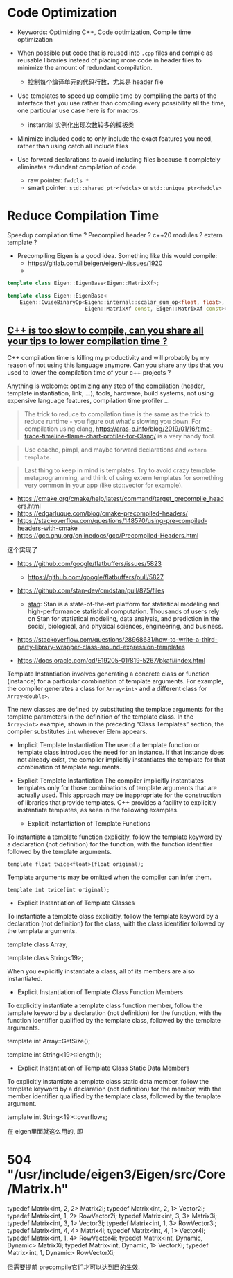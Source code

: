 # Code Optimization

* Keywords: Optimizing C++, Code optimization, Compile time optimization


- When possible put code that is reused into `.cpp` files and compile as reusable libraries instead of placing more code in header files to minimize the amount of redundant compilation.
  - 控制每个编译单元的代码行数，尤其是 header file

- Use templates to speed up compile time by compiling the parts of the interface that you use rather than compiling every possibility all the time, one particular use case here is for macros.
  - instantial 实例化出现次数较多的模板类

- Minimize included code to only include the exact features you need, rather than using catch all include files

- Use forward declarations to avoid including files because it completely eliminates redundant compilation of code.
  - raw pointer: `fwdcls *` 
  - smart pointer: `std::shared_ptr<fwdcls>` or `std::unique_ptr<fwdcls>`


# Reduce Compilation Time
Speedup compilation time ? Precompiled header ? c++20 modules ? extern template ?

- Precompiling Eigen is a good idea. Something like this would compile:
  - https://gitlab.com/libeigen/eigen/-/issues/1920
  - 

```c++
template class Eigen::EigenBase<Eigen::MatrixXf>;

template class Eigen::EigenBase<
    Eigen::CwiseBinaryOp<Eigen::internal::scalar_sum_op<float, float>,
                         Eigen::MatrixXf const, Eigen::MatrixXf const>>;
```


## [C++ is too slow to compile, can you share all your tips to lower compilation time ?](https://www.reddit.com/r/cpp/comments/hj66pd/c_is_too_slow_to_compile_can_you_share_all_your/)
C++ compilation time is killing my productivity and will probably by my reason of not using this language anymore.
Can you share any tips that you used to lower the compilation time of your c++ projects ?

Anything is welcome: optimizing any step of the compilation (header, template instantiation, link, ...), tools, hardware, build systems, not using expensive language features, compilation time profiler ...

> The trick to reduce to compilation time is the same as the trick to reduce runtime - you figure out what's slowing you down. For compilation using clang, https://aras-p.info/blog/2019/01/16/time-trace-timeline-flame-chart-profiler-for-Clang/ is a very handy tool. 

> Use ccache, pimpl, and maybe forward declarations and `extern template`.

> Last thing to keep in mind is templates. Try to avoid crazy template metaprogramming, and think of using extern templates for something very common in your app (like std::vector<int> for example).

* https://cmake.org/cmake/help/latest/command/target_precompile_headers.html
* https://edgarluque.com/blog/cmake-precompiled-headers/
* https://stackoverflow.com/questions/148570/using-pre-compiled-headers-with-cmake
* https://gcc.gnu.org/onlinedocs/gcc/Precompiled-Headers.html

这个实现了
* https://github.com/google/flatbuffers/issues/5823
  - https://github.com/google/flatbuffers/pull/5827

* https://github.com/stan-dev/cmdstan/pull/875/files
  * [stan](https://mc-stan.org/): Stan is a state-of-the-art platform for statistical modeling and high-performance statistical computation. Thousands of users rely on Stan for statistical modeling, data analysis, and prediction in the social, biological, and physical sciences, engineering, and business.


* https://stackoverflow.com/questions/28968631/how-to-write-a-third-party-library-wrapper-class-around-expression-templates



- https://docs.oracle.com/cd/E19205-01/819-5267/bkafi/index.html

Template Instantiation involves generating a concrete class or function (instance) for a particular combination of template arguments.
For example, the compiler generates a class for `Array<int>` and a different class for `Array<double>`.

The new classes are defined by substituting the template arguments for the template parameters in the definition of the template class.
In the `Array<int>` example, shown in the preceding “Class Templates” section, the compiler substitutes `int` wherever Elem appears.

- Implicit Template Instantiation
The use of a template function or template class introduces the need for an instance.
If that instance does not already exist, the compiler implicitly instantiates the template for that combination of template arguments.

- Explicit Template Instantiation
The compiler implicitly instantiates templates only for those combinations of template arguments that are actually used.
This approach may be inappropriate for the construction of libraries that provide templates.
C++ provides a facility to explicitly instantiate templates, as seen in the following examples.

  - Explicit Instantiation of Template Functions

To instantiate a template function explicitly, follow the template keyword by a declaration (not definition) for the function, with the function identifier followed by the template arguments.

    template float twice<float>(float original);

Template arguments may be omitted when the compiler can infer them.

    template int twice(int original);


  - Explicit Instantiation of Template Classes

To instantiate a template class explicitly, follow the template keyword by a declaration (not definition) for the class, with the class identifier followed by the template arguments.

  template class Array<char>;

  template class String<19>;

When you explicitly instantiate a class, all of its members are also instantiated.

  - Explicit Instantiation of Template Class Function Members

To explicitly instantiate a template class function member, follow the template keyword by a declaration (not definition) for the function, with the function identifier qualified by the template class, followed by the template arguments.


  template int Array<char>::GetSize();

  template int String<19>::length();

  - Explicit Instantiation of Template Class Static Data Members

To explicitly instantiate a template class static data member, follow the template keyword by a declaration (not definition) for the member, with the member identifier qualified by the template class, followed by the template argument.

  template int String<19>::overflows;

在 eigen里面就这么用的, 即
  # 504 "/usr/include/eigen3/Eigen/src/Core/Matrix.h"
  typedef Matrix<int, 2, 2> Matrix2i;
  typedef Matrix<int, 2, 1> Vector2i;
  typedef Matrix<int, 1, 2> RowVector2i;
  typedef Matrix<int, 3, 3> Matrix3i;
  typedef Matrix<int, 3, 1> Vector3i;
  typedef Matrix<int, 1, 3> RowVector3i;
  typedef Matrix<int, 4, 4> Matrix4i;
  typedef Matrix<int, 4, 1> Vector4i;
  typedef Matrix<int, 1, 4> RowVector4i;
  typedef Matrix<int, Dynamic, Dynamic> MatrixXi;
  typedef Matrix<int, Dynamic, 1> VectorXi;
  typedef Matrix<int, 1, Dynamic> RowVectorXi;

但需要提前 precompile它们才可以达到目的生效.
